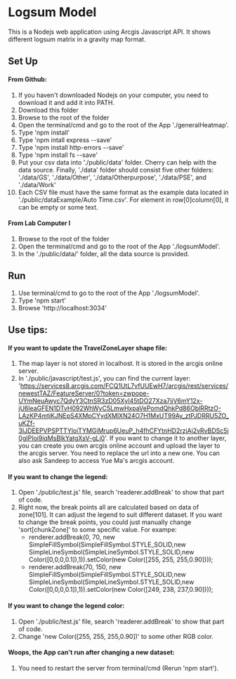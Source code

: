 # Logsum Model 
This is a Nodejs web application using Arcgis Javascript API. It shows different logsum matrix in a gravity map format.
## Set Up
#### From Github:
1. If you haven't downloaded Nodejs on your computer, you need to download it and add it into PATH.
2. Download this folder
3. Browse to the root of the folder
4. Open the terminal/cmd and go to the root of the App './generalHeatmap'. 
5. Type 'npm install'
6. Type 'npm intall express --save'
7. Type 'npm install http-errors --save'
8. Type 'npm install fs --save'
9. Put your csv data into './public/data' folder. Cherry can help with the data source. Finally, './data' folder should consist five other folders: './data/GS', './data/Other', './data/Otherpurpose', './data/PSE', and './data/Work'
10. Each CSV file must have the same format as the example data located in './public/dataExample/Auto Time.csv'. For element in row[0]column[0], it can be empty or some text.
#### From Lab Computer I
1. Browse to the root of the folder
2. Open the terminal/cmd and go to the root of the App './logsumModel'. 
3. In the './public/data/' folder, all the data source is provided.

## Run
1. Use terminal/cmd to go to the root of the App './logsumModel'. 
2. Type 'npm start'
2. Browse 'http://localhost:3034'

## Use tips:

#### If you want to update the TravelZoneLayer shape file:
 1. The map layer is not stored in localhost. It is stored in the arcgis online server.
 2. In './public/javascript/test.js', you can find the current layer: 'https://services8.arcgis.com/FCQ1UtL7vfUUEwH7/arcgis/rest/services/newestTAZ/FeatureServer/0?token=zwpope-UYmNeuAwyc7QdyY3CtnSR3zD05XyI45tDO27Xza7jjV6mY12x-jU6leaGFEN1DTvH092WhWyC5LmwHxpaVePomdQhkPd86OblRRtzO-LAzKP4mtjKJNEpS4XMpCYydXMlXN24O7H1MxUT99Ay_ztPJDRRU5ZO_uKZf-3IJDEEPVPSPTTYloiTYMGiMrup6UeuP_h4fhCFYtnHD2rzjAj2vRvBDSc5j0gIPIoi9iqMsBlkYatgXsV-gLj0'. If you want to change it to another layer, you can create you own arcgis online account and upload the layer to the arcgis server. You need to replace the url into a new one. You can also ask Sandeep to access Yue Ma's arcgis account.
#### If you want to change the legend:
1. Open './public/test.js' file, search 'readerer.addBreak' to show that part of code.
2. Right now, the break points all are calculated based on data of zone[101]. It can adjust the legend to suit different dataset. If you want to change the break points, you could just manually change 'sort[chunkZone]' to some specific value. 
      For exampe:
      * renderer.addBreak(0, 70, new SimpleFillSymbol(SimpleFillSymbol.STYLE_SOLID,new SimpleLineSymbol(SimpleLineSymbol.STYLE_SOLID,new Color([0,0,0,0.1]),1)).setColor(new Color([255, 255, 255,0.90])));
      * renderer.addBreak(70, 150, new SimpleFillSymbol(SimpleFillSymbol.STYLE_SOLID,new SimpleLineSymbol(SimpleLineSymbol.STYLE_SOLID,new Color([0,0,0,0.1]),1)).setColor(new Color([249, 238, 237,0.90])));
#### If you want to change the legend color:
1. Open './public/test.js' file, search 'readerer.addBreak' to show that part of code.
2. Change 'new Color([255, 255, 255,0.90])' to some other RGB color.
      
#### Woops, the App can't run after changing a new dataset:
 1. You need to restart the server from terminal/cmd (Rerun 'npm start').



